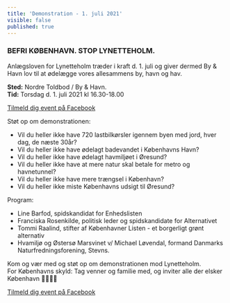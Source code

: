 ```yaml
---
title: 'Demonstration - 1. juli 2021'
visible: false
published: true
---
```


### BEFRI KØBENHAVN. STOP LYNETTEHOLM.
  
Anlægsloven for Lynetteholm træder i kraft d. 1. juli og giver dermed By & Havn lov til at ødelægge vores allesammens by, havn og hav.

**Sted:** Nordre Toldbod / By & Havn.  
**Tid:** Torsdag d. 1. juli 2021 kl 16.30-18.00  

[Tilmeld dig event på Facebook](https://www.facebook.com/events/396928078231132/?target=_blank&classes=button)

Støt op om demonstrationen:
- Vil du heller ikke have 720 lastbilkørsler igennem byen med jord, hver dag, de næste 30år?
- Vil du heller ikke have ødelagt badevandet i Københavns Havn?
- Vil du heller ikke have ødelagt havmiljøet i Øresund?
- Vil du heller ikke have at mere natur skal betale for metro og havnetunnel?
- Vil du heller ikke have mere trængsel i København?
- Vil du heller ikke miste Københavns udsigt til Øresund?

Program:
- Line Barfod, spidskandidat for Enhedslisten
- Franciska Rosenkilde, politisk leder og spidskandidate for Alternativet
- Tommi Raalind, stifter af Københavner Listen - et borgerligt grønt alternativ
- Hvamiljø og Østersø Marsvinet v/ Michael Løvendal, formand Danmarks Naturfredningsforening, Stevns.

Kom og vær med og støt op om demonstrationen mod Lynetteholm.  
For Københavns skyld: Tag venner og familie med, og inviter alle der elsker København 💙💚💙💚

[Tilmeld dig event på Facebook](https://www.facebook.com/events/396928078231132/?target=_blank&classes=button)
